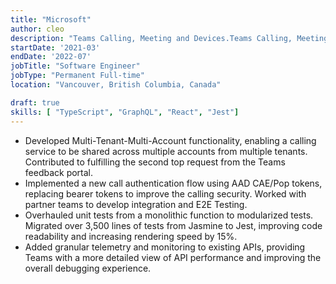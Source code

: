 ```yaml
---
title: "Microsoft"
author: cleo
description: "Teams Calling, Meeting and Devices.Teams Calling, Meeting and Devices."
startDate: '2021-03'
endDate: '2022-07'
jobTitle: "Software Engineer"
jobType: "Permanent Full-time"
location: "Vancouver, British Columbia, Canada"

draft: true
skills: [ "TypeScript", "GraphQL", "React", "Jest"]
---
```



- Developed Multi-Tenant-Multi-Account functionality, enabling a calling service to be shared across multiple accounts from multiple tenants. Contributed to fulfilling the second top request from the Teams feedback portal.
- Implemented a new call authentication flow using AAD CAE/Pop tokens, replacing bearer tokens to improve the calling security. Worked with partner teams to develop integration and E2E Testing.
- Overhauled unit tests from a monolithic function to modularized tests. Migrated over 3,500 lines of tests from Jasmine to Jest, improving code readability and increasing rendering speed by 15%.
- Added granular telemetry and monitoring to existing APIs, providing Teams with a more detailed view of API performance and improving the overall debugging experience.
